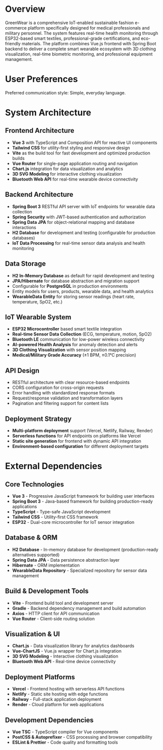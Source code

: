 # Overview

GreenWear is a comprehensive IoT-enabled sustainable fashion e-commerce platform specifically designed for medical professionals and military personnel. The system features real-time health monitoring through ESP32-based smart textiles, professional-grade certifications, and eco-friendly materials. The platform combines Vue.js frontend with Spring Boot backend to deliver a complete smart wearable ecosystem with 3D clothing visualization, real-time biometric monitoring, and professional equipment management.

# User Preferences

Preferred communication style: Simple, everyday language.

# System Architecture

## Frontend Architecture
- **Vue 3** with TypeScript and Composition API for reactive UI components
- **Tailwind CSS** for utility-first styling and responsive design
- **Vite** as the build tool for fast development and optimized production builds
- **Vue Router** for single-page application routing and navigation
- **Chart.js** integration for data visualization and analytics
- **3D SVG Modeling** for interactive clothing visualization
- **Bluetooth Web API** for real-time wearable device connectivity

## Backend Architecture
- **Spring Boot 3** RESTful API server with IoT endpoints for wearable data collection
- **Spring Security** with JWT-based authentication and authorization
- **Spring Data JPA** for object-relational mapping and database interactions
- **H2 Database** for development and testing (configurable for production databases)
- **IoT Data Processing** for real-time sensor data analysis and health monitoring

## Data Storage
- **H2 In-Memory Database** as default for rapid development and testing
- **JPA/Hibernate** for database abstraction and migration support
- Configurable for **PostgreSQL** in production environments
- Entity models for users, products, wearable data, and health analytics
- **WearableData Entity** for storing sensor readings (heart rate, temperature, SpO2, etc.)

## IoT Wearable System
- **ESP32 Microcontroller** based smart textile integration
- **Real-time Sensor Data Collection** (ECG, temperature, motion, SpO2)
- **Bluetooth LE** communication for low-power wireless connectivity
- **AI-powered Health Analysis** for anomaly detection and alerts
- **3D Clothing Visualization** with sensor position mapping
- **Medical/Military Grade Accuracy** (±1 BPM, ±0.1°C precision)

## API Design
- RESTful architecture with clear resource-based endpoints
- CORS configuration for cross-origin requests
- Error handling with standardized response formats
- Request/response validation and transformation layers
- Pagination and filtering support for content lists

## Deployment Strategy
- **Multi-platform deployment** support (Vercel, Netlify, Railway, Render)
- **Serverless functions** for API endpoints on platforms like Vercel
- **Static site generation** for frontend with dynamic API integration
- **Environment-based configuration** for different deployment targets

# External Dependencies

## Core Technologies
- **Vue 3** - Progressive JavaScript framework for building user interfaces
- **Spring Boot 3** - Java-based framework for building production-ready applications
- **TypeScript** - Type-safe JavaScript development
- **Tailwind CSS** - Utility-first CSS framework
- **ESP32** - Dual-core microcontroller for IoT sensor integration

## Database & ORM
- **H2 Database** - In-memory database for development (production-ready alternatives supported)
- **Spring Data JPA** - Data persistence abstraction layer
- **Hibernate** - ORM implementation
- **WearableData Repository** - Specialized repository for sensor data management

## Build & Development Tools
- **Vite** - Frontend build tool and development server
- **Gradle** - Backend dependency management and build automation
- **Axios** - HTTP client for API communication
- **Vue Router** - Client-side routing solution

## Visualization & UI
- **Chart.js** - Data visualization library for analytics dashboards
- **Vue-ChartJS** - Vue.js wrapper for Chart.js integration
- **3D SVG Modeling** - Interactive clothing visualization
- **Bluetooth Web API** - Real-time device connectivity

## Deployment Platforms
- **Vercel** - Frontend hosting with serverless API functions
- **Netlify** - Static site hosting with edge functions
- **Railway** - Full-stack application deployment
- **Render** - Cloud platform for web applications

## Development Dependencies
- **Vue TSC** - TypeScript compiler for Vue components
- **PostCSS & Autoprefixer** - CSS processing and browser compatibility
- **ESLint & Prettier** - Code quality and formatting tools